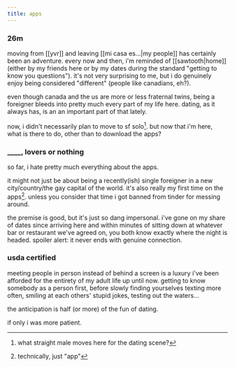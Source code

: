 ```yaml
---
title: apps
---
```


### 26m

moving from [[yvr]] and leaving [[mi casa es...|my people]] has certainly been an adventure. every now and then, i'm reminded of [[sawtooth|home]] (either by my friends here or by my dates during the standard "getting to know you questions"). it's not very surprising to me, but i do genuinely enjoy being considered "different" (people like canadians, eh?).

even though canada and the us are more or less fraternal twins, being a foreigner bleeds into pretty much every part of my life here. dating, as it always has, is an an important part of that lately.

now, i didn't necessarily plan to move to sf solo[^1]. but now that i'm here, what is there to do, other than to download the apps?

[^1]: what straight male moves here for the dating scene?

### ____, lovers or nothing

so far, i hate pretty much everything about the apps.

it might not just be about being a recently(ish) single foreigner in a new city/country/the gay capital of the world. it's also really my first time on the apps[^2]. unless you consider that time i got banned from tinder for messing around.

[^2]: technically, just "app"

the premise is good, but it's just so dang impersonal. i've gone on my share of dates since arriving here and within minutes of sitting down at whatever bar or restaurant we've agreed on, you both know exactly where the night is headed. spoiler alert: it never ends with genuine connection.

### usda certified

meeting people in person instead of behind a screen is a luxury i've been afforded for the entirety of my adult life up until now. getting to know somebody as a person first, before slowly finding yourselves texting more often, smiling at each others' stupid jokes, testing out the waters...

the anticipation is half (or more) of the fun of dating.

if only i was more patient.
